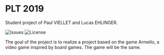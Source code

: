 # PLT 2019
Student project of Paul VIELLET and Lucas EHLINGER.

![Issues](https://img.shields.io/github/issues/LucasEhlinger/plt)
![License](https://img.shields.io/github/license/LucasEhlinger/plt)

The goal of the project is to realize a project based on the game Armello,
a video game inspired by board games. The game will be the same.
